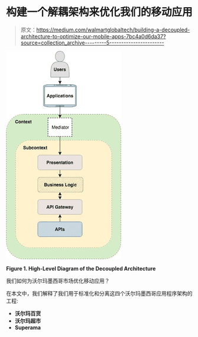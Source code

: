 # 构建一个解耦架构来优化我们的移动应用

> 原文：<https://medium.com/walmartglobaltech/building-a-decoupled-architecture-to-optimize-our-mobile-apps-7bc4a0d6da37?source=collection_archive---------5----------------------->

![](img/5e83dc69a650f491726cfc21b4143761.png)

**Figure 1\. High-Level Diagram of the Decoupled Architecture**

我们如何为沃尔玛墨西哥市场优化移动应用？

在本文中，我们解释了我们用于标准化和分离这四个沃尔玛墨西哥应用程序架构的工程:

*   **沃尔玛百货**
*   **沃尔玛超市**
*   **Superama**